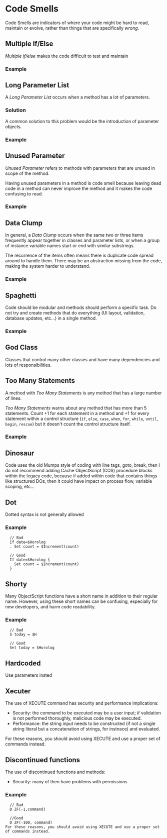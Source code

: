 # Code Smells

Code Smells are indicators of where your code might be hard to read, maintain or evolve, rather than things that are specifically _wrong_.

## Multiple If/Else

_Multiple if/else_ makes the code difficult to test and maintain

### Example

## Long Parameter List

A _Long Parameter List_ occurs when a method has a lot of parameters.

### Solution
A common solution to this problem would be the introduction of parameter objects.

### Example

## Unused Parameter

_Unused Parameter_ refers to methods with parameters that are unused in scope of the method.

Having unused parameters in a method is code smell because leaving dead code in
a method can never improve the method and it makes the code confusing to read.

### Example

## Data Clump

In general, a _Data Clump_ occurs when the same two or three items frequently
appear together in classes and parameter lists, or when a group of instance
variable names start or end with similar substrings.

The recurrence of the items often means there is duplicate code spread around to handle them. There may be an abstraction missing from the code, making the system harder to understand.

### Example

## Spaghetti

Code should be modular and methods should perform a specific task.  Do not try and create methods that do everything (UI layout, validation, database updates, etc...) in a single method.

### Example

## God Class

Classes that control many other classes and have many dependencies and lots of responsibilities.

## Too Many Statements

A method with _Too Many Statements_ is any method that has a large number of lines.

_Too Many Statements_ warns about any method that has more than 5 statements.
Count +1 for each statement in a method and +1 for every statement within a control structure
(`if`, `else`, `case`, `when`, `for`, `while`, `until`, `begin`, `rescue`) but
it doesn't count the control structure itself.

### Example

## Dinosaur

Code uses the old Mumps style of coding with line tags, goto, break, then I do not recommend adding Cache ObjectScript (COS) procedure blocks within the legacy code, because if added within code that contains things like structured DOs, then it could have impact on process flow, variable scoping, etc...

## Dot

Dotted syntax is not generally allowed

### Example

```cos
  // Bad
  If date=$Horolog
  . Set count = $Increment(count)

  // Good
  If date=$Horolog {
    Set count = $Increment(count)
  }
```

## Shorty

Many ObjectScript functions have a short name in addition to their regular name.
However, using these short names can be confusing, especially for new developers, and harm code readability.

### Example

```cos
  // Bad
  S today = $H

  // Good
  Set today = $Horolog
```

## Hardcoded

Use parameters insted

## Xecuter

The use of XECUTE command has security and performance implications:

* Security: the command to be executed may be a user input; if validation is not performed thoroughly, malicious code may be executed.
* Performance: the string input needs to be constructed (if not a single string literal but a concatenation of strings, for instnace) and evaluated.

For these reasons, you should avoid using XECUTE and use a proper set of commands instead.

## Discontinued functions

The use of discontinued functions and methods:
 
 * Security: many of then have problems with permissions

### Example

```cos
  // Bad
  D ZF(-1,command)
  
  //Good
  D ZF(-100, command)
For these reasons, you should avoid using XECUTE and use a proper set of commands instead.
